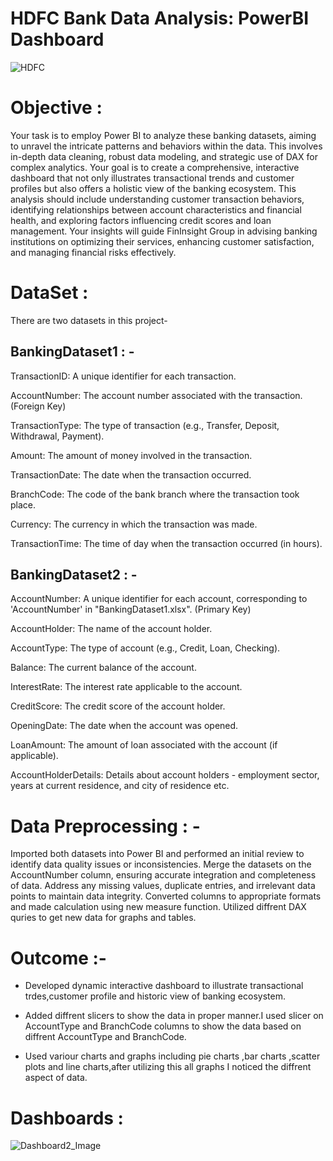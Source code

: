 # HDFC Bank Data Analysis: PowerBI Dashboard
![HDFC](https://github.com/user-attachments/assets/68bbdcbd-b591-495d-88eb-ba6e7a49cd45)


# Objective :
Your task is to employ Power BI to analyze these banking datasets, aiming to unravel the intricate patterns and behaviors within the data. This involves in-depth data cleaning, robust data modeling, and strategic use of DAX for complex analytics. Your goal is to create a comprehensive, interactive dashboard that not only illustrates transactional trends and customer profiles but also offers a holistic view of the banking ecosystem. This analysis should include understanding customer transaction behaviors, identifying relationships between account characteristics and financial health, and exploring factors influencing credit scores and loan management. Your insights will guide FinInsight Group in advising banking institutions on optimizing their services, enhancing customer satisfaction, and managing financial risks effectively.

# DataSet : 
There are two datasets in this project- 
## BankingDataset1 : -
TransactionID: A unique identifier for each transaction. 

AccountNumber: The account number associated with the transaction. (Foreign Key)

TransactionType: The type of transaction (e.g., Transfer, Deposit, Withdrawal, Payment).

Amount: The amount of money involved in the transaction.

TransactionDate: The date when the transaction occurred.

BranchCode: The code of the bank branch where the transaction took place.

Currency: The currency in which the transaction was made.

TransactionTime: The time of day when the transaction occurred (in hours).

## BankingDataset2 : -
AccountNumber: A unique identifier for each account, corresponding to 'AccountNumber' in "BankingDataset1.xlsx". (Primary Key)

AccountHolder: The name of the account holder.

AccountType: The type of account (e.g., Credit, Loan, Checking).

Balance: The current balance of the account.

InterestRate: The interest rate applicable to the account.

CreditScore: The credit score of the account holder.

OpeningDate: The date when the account was opened.

LoanAmount: The amount of loan associated with the account (if applicable).

AccountHolderDetails: Details about account holders - employment sector, years at current residence, and city of residence etc.

# Data Preprocessing : -
Imported both datasets into Power BI and performed an initial review to identify data quality issues or inconsistencies. Merge the datasets on the AccountNumber column, ensuring accurate integration and completeness of data. Address any missing values, duplicate entries, and irrelevant data points to maintain data integrity. Converted  columns to appropriate formats and made calculation using new measure function. Utilized diffrent DAX quries to get new data for graphs and tables.

# Outcome :- 
- Developed dynamic interactive dashboard to illustrate transactional trdes,customer profile and historic view of banking ecosystem.

- Added diffrent slicers to show the data in proper manner.I used slicer on AccountType and BranchCode columns to show the data based on diffrent AccountType and BranchCode.

- Used variour charts and graphs including pie charts ,bar charts ,scatter plots and line charts,after utilizing this all graphs I noticed the diffrent aspect of data.

# Dashboards :
![Dashboard2_Image](https://github.com/user-attachments/assets/2151e3b9-870c-44f0-bba6-343c95731b34)











